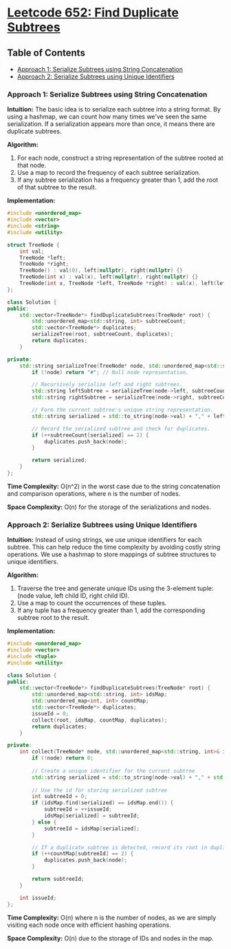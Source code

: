 # [Leetcode 652: Find Duplicate Subtrees](https://leetcode.com/problems/find-duplicate-subtrees/)

## Table of Contents
- [Approach 1: Serialize Subtrees using String Concatenation](#approach-1-serialize-subtrees-using-string-concatenation)
- [Approach 2: Serialize Subtrees using Unique Identifiers](#approach-2-serialize-subtrees-using-unique-identifiers)

### Approach 1: Serialize Subtrees using String Concatenation

**Intuition:**
The basic idea is to serialize each subtree into a string format. By using a hashmap, we can count how many times we've seen the same serialization. If a serialization appears more than once, it means there are duplicate subtrees.

**Algorithm:**
1. For each node, construct a string representation of the subtree rooted at that node.
2. Use a map to record the frequency of each subtree serialization.
3. If any subtree serialization has a frequency greater than 1, add the root of that subtree to the result.

**Implementation:**

```cpp
#include <unordered_map>
#include <vector>
#include <string>
#include <utility> 

struct TreeNode {
    int val;
    TreeNode *left;
    TreeNode *right;
    TreeNode() : val(0), left(nullptr), right(nullptr) {}
    TreeNode(int x) : val(x), left(nullptr), right(nullptr) {}
    TreeNode(int x, TreeNode *left, TreeNode *right) : val(x), left(left), right(right) {}
};

class Solution {
public:
    std::vector<TreeNode*> findDuplicateSubtrees(TreeNode* root) {
        std::unordered_map<std::string, int> subtreeCount;
        std::vector<TreeNode*> duplicates;
        serializeTree(root, subtreeCount, duplicates);
        return duplicates;
    }

private:
    std::string serializeTree(TreeNode* node, std::unordered_map<std::string, int>& subtreeCount, std::vector<TreeNode*>& duplicates) {
        if (!node) return "#"; // Null node representation.

        // Recursively serialize left and right subtrees.
        std::string leftSubtree = serializeTree(node->left, subtreeCount, duplicates);
        std::string rightSubtree = serializeTree(node->right, subtreeCount, duplicates);

        // Form the current subtree's unique string representation.
        std::string serialized = std::to_string(node->val) + "," + leftSubtree + "," + rightSubtree;

        // Record the serialized subtree and check for duplicates.
        if (++subtreeCount[serialized] == 2) {
            duplicates.push_back(node);
        }

        return serialized;
    }
};
```

**Time Complexity:** O(n^2) in the worst case due to the string concatenation and comparison operations, where n is the number of nodes.

**Space Complexity:** O(n) for the storage of the serializations and nodes.

### Approach 2: Serialize Subtrees using Unique Identifiers

**Intuition:**
Instead of using strings, we use unique identifiers for each subtree. This can help reduce the time complexity by avoiding costly string operations. We use a hashmap to store mappings of subtree structures to unique identifiers.

**Algorithm:**
1. Traverse the tree and generate unique IDs using the 3-element tuple: (node value, left child ID, right child ID).
2. Use a map to count the occurrences of these tuples.
3. If any tuple has a frequency greater than 1, add the corresponding subtree root to the result.

**Implementation:**

```cpp
#include <unordered_map>
#include <vector>
#include <tuple>
#include <utility> 

class Solution {
public:
    std::vector<TreeNode*> findDuplicateSubtrees(TreeNode* root) {
        std::unordered_map<std::string, int> idsMap;
        std::unordered_map<int, int> countMap;
        std::vector<TreeNode*> duplicates;
        issueId = 0;
        collect(root, idsMap, countMap, duplicates);
        return duplicates;
    }

private:
    int collect(TreeNode* node, std::unordered_map<std::string, int>& idsMap, std::unordered_map<int, int>& countMap, std::vector<TreeNode*>& duplicates) {
        if (!node) return 0;
        
        // Create a unique identifier for the current subtree
        std::string serialized = std::to_string(node->val) + "," + std::to_string(collect(node->left, idsMap, countMap, duplicates)) + "," + std::to_string(collect(node->right, idsMap, countMap, duplicates));
        
        // Use the id for storing serialized subtree
        int subtreeId = 0;
        if (idsMap.find(serialized) == idsMap.end()) {
            subtreeId = ++issueId;
            idsMap[serialized] = subtreeId;
        } else {
            subtreeId = idsMap[serialized];
        }

        // If a duplicate subtree is detected, record its root in duplicates
        if (++countMap[subtreeId] == 2) {
            duplicates.push_back(node);
        }

        return subtreeId;
    }

    int issueId;
};
```

**Time Complexity:** O(n) where n is the number of nodes, as we are simply visiting each node once with efficient hashing operations.

**Space Complexity:** O(n) due to the storage of IDs and nodes in the map.

